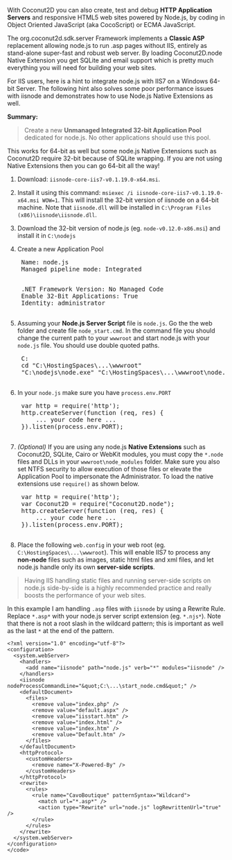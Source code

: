 With Coconut2D you can also create, test and debug **HTTP Application Servers** and responsive HTML5 web sites powered by Node.js, by coding in Object Oriented JavaScript (aka CocoScript) or ECMA JavaScript.

The org.coconut2d.sdk.server Framework implements a **Classic ASP** replacement allowing node.js to run .asp pages without IIS, entirely as stand-alone super-fast and robust web server. By loading Coconut2D.node Native Extension you get SQLite and email support which is pretty much everything you will need for building your web sites.

For IIS users, here is a hint to integrate node.js with IIS7 on a Windows 64-bit Server. The following hint also solves some poor performance issues with iisnode and demonstrates how to use Node.js Native Extensions as well.

**Summary:**

> Create a new **Unmanaged Integrated 32-bit Application Pool**
> dedicated for node.js. No other applications should use this pool.

This works for 64-bit as well but some node.js Native Extensions such as Coconut2D require 32-bit because of SQLite wrapping. If you are not using Native Extensions then you can go 64-bit all the way!

1. Download: `iisnode-core-iis7-v0.1.19.0-x64.msi`.

2. Install it using this command: `msiexec /i iisnode-core-iis7-v0.1.19.0-x64.msi WOW=1`. This will install the 32-bit version of iisnode on a 64-bit machine. Note that `iisnode.dll` will be installed in `C:\Program Files (x86)\iisnode\iisnode.dll`.

3. Download the 32-bit version of node.js (eg. `node-v0.12.0-x86.msi`) and install it in `C:\nodejs`

4. Create a new Application Pool

    <pre>
    Name: node.js
    Managed pipeline mode: Integrated
    </pre>

    <pre>
    .NET Framework Version: No Managed Code
    Enable 32-Bit Applications: True
    Identity: administrator
    </pre>

5. Assuming your **Node.js Server Script** file is `node.js`. Go the the web folder and create file `node_start.cmd`. In the command file you should change the current path to your `wwwroot` and start node.js with your `node.js` file. You should use double quoted paths.

    <pre>
    C:
    cd "C:\HostingSpaces\...\wwwroot"
    "C:\nodejs\node.exe" "C:\HostingSpaces\...\wwwroot\node.js"
    </pre>

5. In your `node.js` make sure you have `process.env.PORT`

    <pre>
    var http = require('http');
    http.createServer(function (req, res) {
      	... your code here ...
    }).listen(process.env.PORT);
    </pre>

6. *(Optional)* If you are using any node.js **Native Extensions** such as Coconut2D, SQLite, Cairo or WebKit modules, you must copy the `*.node` files and DLLs in your `wwwroot\node_modules` folder. Make sure you also set NTFS security to allow execution of those files or elevate the Application Pool to impersonate the Administrator. To load the native extensions use `require()` as shown below.

    <pre>
    var http = require('http');
    var Coconut2D = require("Coconut2D.node");
    http.createServer(function (req, res) {
      	... your code here ...
    }).listen(process.env.PORT);
    </pre>

7. Place the following `web.config` in your web root (eg. `C:\HostingSpaces\...\wwwroot`). This will enable IIS7 to process any **non-node** files such as images, static html files and xml files, and let node.js handle only its own **server-side scripts**.

 > Having IIS handling static files and running server-side scripts on
> node.js side-by-side is a highly recommended practice and really boosts the
> performance of your web sites.

 In this example I am handling `.asp` files with `iisnode` by using a Rewrite Rule. Replace `*.asp*` with your node.js server script extension (eg. `*.njs*`). Note that there is not a root slash in the wildcard pattern; this is important as well as the last `*` at the end of the pattern.

<!-- language: lang-xml -->

    <?xml version="1.0" encoding="utf-8"?>
    <configuration>
      <system.webServer>
        <handlers>
          <add name="iisnode" path="node.js" verb="*" modules="iisnode" />
        </handlers>
    	<iisnode nodeProcessCommandLine="&quot;C:\...\start_node.cmd&quot;" />
        <defaultDocument>
          <files>
            <remove value="index.php" />
            <remove value="default.aspx" />
            <remove value="iisstart.htm" />
            <remove value="index.html" />
            <remove value="index.htm" />
            <remove value="Default.htm" />
          </files>
        </defaultDocument>
        <httpProtocol>
          <customHeaders>
            <remove name="X-Powered-By" />
          </customHeaders>
        </httpProtocol>
        <rewrite>
          <rules>
            <rule name="CavoBoutique" patternSyntax="Wildcard">
              <match url="*.asp*" />
              <action type="Rewrite" url="node.js" logRewrittenUrl="true" />
            </rule>
          </rules>
        </rewrite>
      </system.webServer>
    </configuration>
    </code>

<!-- language: lang-xml -->
